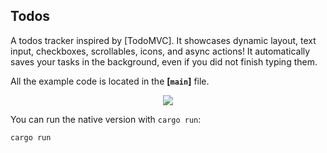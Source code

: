 ## Todos

A todos tracker inspired by [TodoMVC]. It showcases dynamic layout, text input, checkboxes, scrollables, icons, and async actions! It automatically saves your tasks in the background, even if you did not finish typing them.

All the example code is located in the __[`main`]__ file.

<div align="center">
  <a href="https://iced.rs/examples/todos.mp4">
    <img src="https://iced.rs/examples/todos.gif">
  </a>
</div>

You can run the native version with `cargo run`:
```
cargo run
```